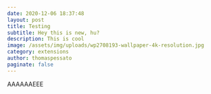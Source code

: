 ```yaml
---
date: 2020-12-06 18:37:48
layout: post
title: Testing
subtitle: Hey this is new, hu?
description: This is cool
image: /assets/img/uploads/wp2708193-wallpaper-4k-resolution.jpg
category: extensions
author: thomaspessato
paginate: false
---
```

AAAAAAEEE